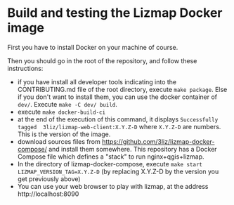 Build and testing the Lizmap Docker image
=========================================

First you have to install Docker on your machine of course.

Then you should go in the root of the repository, and follow these instructions:


* if you have install all developer tools indicating into the CONTRIBUTING.md file
  of the root directory, execute `make package`. Else if you don't want to install
  them, you can use the docker container of `dev/`. Execute `make -C dev/ build`.
* execute `make docker-build-ci`
* at the end of the execution of this command, it displays `Successfully tagged 
  3liz/lizmap-web-client:X.Y.Z-D` where `X.Y.Z-D` are numbers. This is the version of the image.
* download sources files from https://github.com/3liz/lizmap-docker-compose/ and install
  them somewhere. This repository has a Docker Compose file which defines a 
  "stack" to run nginx+qgis+lizmap.
* In the directory of lizmap-docker-compose, execute `make start LIZMAP_VERSION_TAG=X.Y.Z-D` 
  (by replacing X.Y.Z-D by the version you get previously above)
* You can use your web browser to play with lizmap, at the address http://localhost:8090



